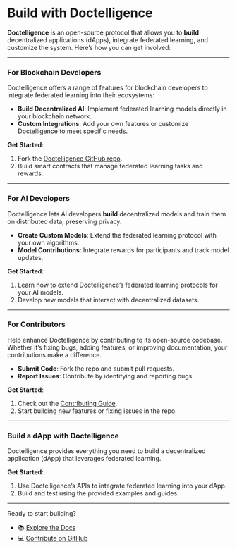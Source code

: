 # Build with Doctelligence

**Doctelligence** is an open-source protocol that allows you to **build** decentralized applications (dApps), integrate federated learning, and customize the system. Here’s how you can get involved:

---

### For Blockchain Developers

Doctelligence offers a range of features for blockchain developers to integrate federated learning into their ecosystems:

- **Build Decentralized AI**: Implement federated learning models directly in your blockchain network.
- **Custom Integrations**: Add your own features or customize Doctelligence to meet specific needs.

**Get Started**:  
1. Fork the [Doctelligence GitHub repo](https://github.com/Doctelligence).
2. Build smart contracts that manage federated learning tasks and rewards.

---

### For AI Developers

Doctelligence lets AI developers **build** decentralized models and train them on distributed data, preserving privacy.

- **Create Custom Models**: Extend the federated learning protocol with your own algorithms.
- **Model Contributions**: Integrate rewards for participants and track model updates.

**Get Started**:  
1. Learn how to extend Doctelligence’s federated learning protocols for your AI models.
2. Develop new models that interact with decentralized datasets.

---

### For Contributors

Help enhance Doctelligence by contributing to its open-source codebase. Whether it’s fixing bugs, adding features, or improving documentation, your contributions make a difference.

- **Submit Code**: Fork the repo and submit pull requests.
- **Report Issues**: Contribute by identifying and reporting bugs.

**Get Started**:  
1. Check out the [Contributing Guide](https://github.com/Doctelligence/contribute).
2. Start building new features or fixing issues in the repo.

---

### Build a dApp with Doctelligence

Doctelligence provides everything you need to build a decentralized application (dApp) that leverages federated learning.

**Get Started**:  
1. Use Doctelligence’s APIs to integrate federated learning into your dApp.
2. Build and test using the provided examples and guides.

---

Ready to start building?  
- 📚 [Explore the Docs](https://doctelligence.github.io/docs/)  
- 💻 [Contribute on GitHub](https://github.com/Doctelligence)  
